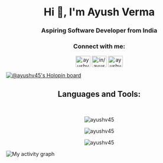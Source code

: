 <h1 align="center">Hi 👋, I'm Ayush Verma</h1>
<h3 align="center">Aspiring Software Developer from India</h3>

<h3 align="center">Connect with me:</h3>
<p align="center">
<a href="https://twitter.com/ayushv45" target="blank"><img align="center" src="https://raw.githubusercontent.com/rahuldkjain/github-profile-readme-generator/master/src/images/icons/Social/twitter.svg" alt="ayushv45" height="30" width="40" /></a>
<a href="https://linkedin.com/in/in/ayush-verma-0407bb21b/" target="blank"><img align="center" src="https://raw.githubusercontent.com/rahuldkjain/github-profile-readme-generator/master/src/images/icons/Social/linked-in-alt.svg" alt="in/ayush-verma-0407bb21b/" height="30" width="40" /></a>
<a href="https://instagram.com/ayushv45" target="blank"><img align="center" src="https://raw.githubusercontent.com/rahuldkjain/github-profile-readme-generator/master/src/images/icons/Social/instagram.svg" alt="ayushv45" height="30" width="40" /></a>

[![@ayushv45's Holopin board](https://holopin.io/api/user/board?user=ayushv45)](https://holopin.io/@ayushv45)

<h2 align="center">Languages and Tools:</h2>
<p><img  src="https://img.shields.io/badge/java-%23ED8B00.svg?style=for-the-badge&logo=java&logoColor=white" alt="">
<img  src="https://img.shields.io/badge/html5-%23E34F26.svg?style=for-the-badge&logo=html5&logoColor=white" alt="">
<img  src="https://img.shields.io/badge/css3-%231572B6.svg?style=for-the-badge&logo=css3&logoColor=white" alt="">
<img  src="https://img.shields.io/badge/bootstrap-%23563D7C.svg?style=for-the-badge&logo=bootstrap&logoColor=white" alt="">
<img  src="https://img.shields.io/badge/javascript-%23323330.svg?style=for-the-badge&logo=javascript&logoColor=%23F7DF1E" alt="">
<img  src="https://img.shields.io/badge/jquery-%230769AD.svg?style=for-the-badge&logo=jquery&logoColor=white" alt=""> 
<img  src="https://img.shields.io/badge/git-%23F05033.svg?style=for-the-badge&logo=git&logoColor=white" alt="">
<img  src="https://img.shields.io/badge/node.js-6DA55F?style=for-the-badge&logo=node.js&logoColor=white" alt="">
<img src="https://img.shields.io/badge/NPM-%23000000.svg?style=for-the-badge&logo=npm&logoColor=white" alt="">
<img src="https://img.shields.io/badge/express.js-%23404d59.svg?style=for-the-badge&logo=express&logoColor=%2361DAFB" alt=""></p>

<p align="center"><img src="https://github-readme-stats.vercel.app/api/top-langs?username=ayushv45&show_icons=true&&locale=en&layout=compact" alt="ayushv45" /> </p>

<p align="center"><img src="https://github-readme-stats.vercel.app/api?username=ayushv45&show_icons=true&theme=tokyonight&locale=en" alt="ayushv45" /></p>

<p align="center"><img  src="https://github-readme-streak-stats.herokuapp.com/?user=ayushv45&" alt="ayushv45" /></p>

<!--<p align="center"> <a href="https://github.com/ryo-ma/github-profile-trophy"><img src="https://github-profile-trophy.vercel.app/?username=ayushv45&" alt="ayushv45" /></a> </p> -->

![My activity graph](https://activity-graph.herokuapp.com/graph?username=ayushv45&theme=github&custom_title=My%20activity%20graph)
